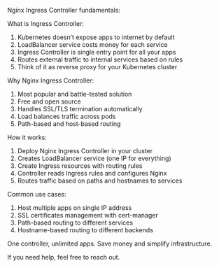 Nginx Ingress Controller fundamentals:

What is Ingress Controller:

1. Kubernetes doesn’t expose apps to internet by default
2. LoadBalancer service costs money for each service
3. Ingress Controller is single entry point for all your apps
4. Routes external traffic to internal services based on rules
5. Think of it as reverse proxy for your Kubernetes cluster

Why Nginx Ingress Controller:

1. Most popular and battle-tested solution
2. Free and open source
3. Handles SSL/TLS termination automatically
4. Load balances traffic across pods
5. Path-based and host-based routing

How it works:

1. Deploy Nginx Ingress Controller in your cluster
2. Creates LoadBalancer service (one IP for everything)
3. Create Ingress resources with routing rules
4. Controller reads Ingress rules and configures Nginx
5. Routes traffic based on paths and hostnames to services

Common use cases:

1. Host multiple apps on single IP address
2. SSL certificates management with cert-manager
3. Path-based routing to different services
4. Hostname-based routing to different backends

One controller, unlimited apps. Save money and simplify infrastructure.

If you need help, feel free to reach out.